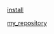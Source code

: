[install](https://insight-bgh.tistory.com/123)

[my_repository](https://github.com/rla0h/kubernetes)